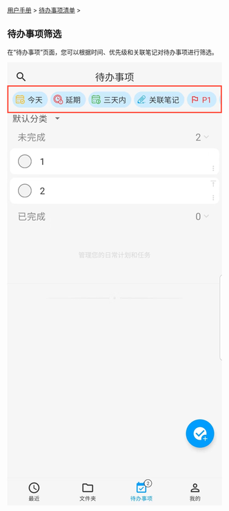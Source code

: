 [用户手册](/dragonnest/drawnote/manual/zh) > [待办事项清单](/dragonnest/drawnote/manual/zh/to_do) >

待办事项筛选
---
在“待办事项”页面，您可以根据时间、优先级和关联笔记对待办事项进行筛选。


![](imgs/to_do_filter1.png)